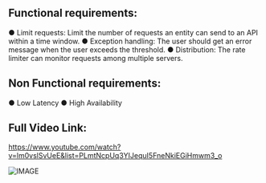 ## Functional requirements:

● Limit requests: Limit the number of requests an entity can send to an API within a time window.
● Exception handling: The user should get an error message when the user exceeds the threshold.
● Distribution: The rate limiter can monitor requests among multiple servers.

## Non Functional requirements:

● Low Latency
● High Availability

## Full Video Link:
https://www.youtube.com/watch?v=lm0vslSvUeE&list=PLmtNcpUq3YIJequI5FneNkiEGiHmwm3_o

![IMAGE](https://miro.medium.com/v2/resize:fit:1100/format:webp/1*FsEY6JCGeIkeIsyu3DQPew.png)
